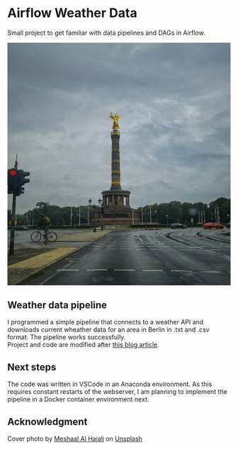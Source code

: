 # Airflow Weather Data
Small project to get familiar with data pipelines and DAGs in Airflow. 

![Cover photo](berlin_weather_photo.jpg)
 
## Weather data pipeline
I programmed a simple pipeline that connects to a weather API and downloads current wheather data for an area in Berlin in .txt and .csv format. The pipeline works successfully.  
Project and code are modified after [this blog article](https://medium.com/@thallyscostalat/easy-data-pipeline-automation-with-apache-airflow-and-python-83a13e8f67e9).

## Next steps
The code was written in VSCode in an Anaconda environment. As this requires constant restarts of the webserver, I am planning to implement the pipeline in a Docker container environment next.

## Acknowledgment
Cover photo by <a href="https://unsplash.com/@meshaal_hajali?utm_content=creditCopyText&utm_medium=referral&utm_source=unsplash">Meshaal Al Hajali</a> on <a href="https://unsplash.com/photos/a-tall-tower-with-a-gold-top-with-berlin-victory-column-in-the-background-Etufuqt627s?utm_content=creditCopyText&utm_medium=referral&utm_source=unsplash">Unsplash</a>
